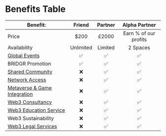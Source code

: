 # Benefits Table

| Benefit:                                                                                     |  Friend   | Partner |     Alpha Partner     |
| -------------------------------------------------------------------------------------------- | :-------: | :-----: | :-------------------: |
| Price                                                                                        |    $200   |  £2000  | Earn % of our profits |
| Availability                                                                                 | Unlimited | Limited |        2 Spaces       |
| [Global Events](../membership-benefits/global-events/)                                       |     ✅     |    ✅    |           ✅           |
| BRIDGR Promotion                                                                             |     ✅     |    ✅    |           ✅           |
| [Shared Community](../membership-benefits/shared-community/)                                 |     ❌     |    ✅    |           ✅           |
| [Network Access](../membership-benefits/web3-acceleration/network-access.md)                 |     ❌     |    ✅    |           ✅           |
| [Metaverse & Game Integration](../membership-benefits/web3-acceleration/game-integration.md) |     ❌     |    ✅    |           ✅           |
| [Web3 Consultancy](../membership-benefits/web3-onboarding/web3-consultancy.md)               |     ❌     |    ✅    |           ✅           |
| [Web3 Education Service](../membership-benefits/web3-onboarding/education.md)                |     ❌     |    ✅    |           ✅           |
| Web3 Sustainability                                                                          |     ❌     |    ✅    |           ✅           |
| [Web3 Legal Services](../membership-benefits/web3-onboarding/legal.md)                       |     ❌     |    ✅    |           ✅           |

